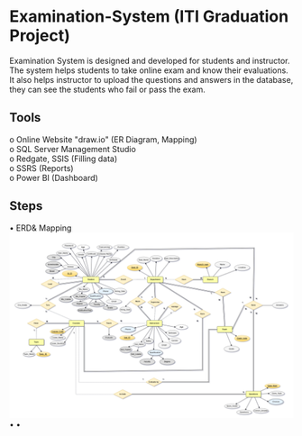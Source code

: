 # Examination-System (ITI Graduation Project)
Examination System is designed and developed for students and instructor. The system helps students to take online exam and know their evaluations.<br /> 
It also helps instructor to upload the questions and answers in the database, they can see the students who fail or pass the exam.

## Tools
o	Online Website "draw.io" (ER Diagram, Mapping) <br />
o	SQL Server Management Studio <br />
o	Redgate, SSIS (Filling data) <br />
o	SSRS (Reports) <br />
o	Power BI (Dashboard) <br />

## Steps
•	ERD& Mapping <br />
   ![My Image](ERD.png)
•
•	
